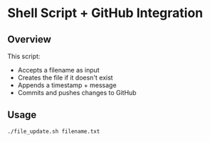 # Shell Script + GitHub Integration

## Overview
This script:
- Accepts a filename as input
- Creates the file if it doesn't exist
- Appends a timestamp + message
- Commits and pushes changes to GitHub

## Usage

```bash
./file_update.sh filename.txt
